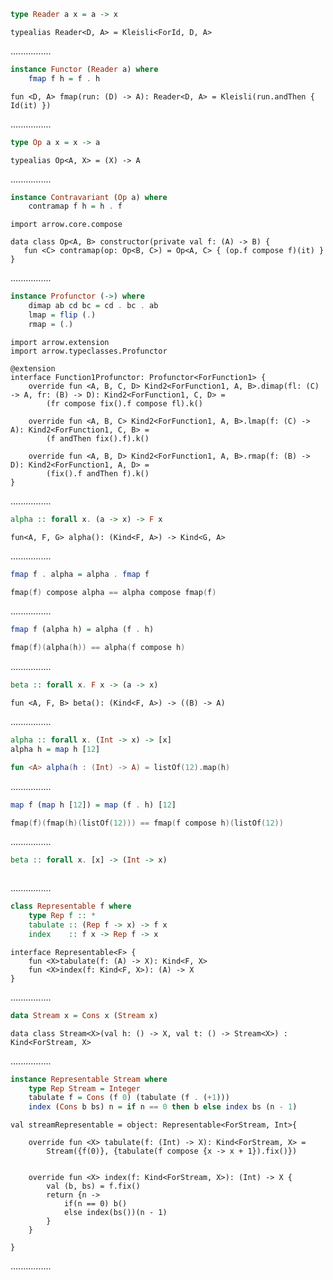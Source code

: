 ```Haskell
type Reader a x = a -> x
```
```kotlin:ank:silent
typealias Reader<D, A> = Kleisli<ForId, D, A>
```
................
```Haskell
instance Functor (Reader a) where
    fmap f h = f . h
```
```kotlin:ank:silent
fun <D, A> fmap(run: (D) -> A): Reader<D, A> = Kleisli(run.andThen { Id(it) })
```
................
```Haskell
type Op a x = x -> a
```
```kotlin:ank:silent
typealias Op<A, X> = (X) -> A
```
................
```Haskell
instance Contravariant (Op a) where
    contramap f h = h . f
```
```kotlin:ank:playground
import arrow.core.compose
 
data class Op<A, B> constructor(private val f: (A) -> B) {
   fun <C> contramap(op: Op<B, C>) = Op<A, C> { (op.f compose f)(it) }
}
```
................
```Haskell
instance Profunctor (->) where
    dimap ab cd bc = cd . bc . ab
    lmap = flip (.)
    rmap = (.)
```
```kotlin:ank:playground
import arrow.extension
import arrow.typeclasses.Profunctor

@extension
interface Function1Profunctor: Profunctor<ForFunction1> {
    override fun <A, B, C, D> Kind2<ForFunction1, A, B>.dimap(fl: (C) -> A, fr: (B) -> D): Kind2<ForFunction1, C, D> =
        (fr compose fix().f compose fl).k()
 
    override fun <A, B, C> Kind2<ForFunction1, A, B>.lmap(f: (C) -> A): Kind2<ForFunction1, C, B> =
        (f andThen fix().f).k()
 
    override fun <A, B, D> Kind2<ForFunction1, A, B>.rmap(f: (B) -> D): Kind2<ForFunction1, A, D> =
        (fix().f andThen f).k()
}
```
................
```Haskell
alpha :: forall x. (a -> x) -> F x
```
```kotlin:kotlin
fun<A, F, G> alpha(): (Kind<F, A>) -> Kind<G, A>
```
................
```Haskell
fmap f . alpha = alpha . fmap f
```
```kotlin
fmap(f) compose alpha == alpha compose fmap(f)
```
................
```Haskell
fmap f (alpha h) = alpha (f . h)
```
```kotlin
fmap(f)(alpha(h)) == alpha(f compose h)
```
................
```Haskell
beta :: forall x. F x -> (a -> x)
```
```kotlin:ank:silent
fun <A, F, B> beta(): (Kind<F, A>) -> ((B) -> A)
```
................
```Haskell
alpha :: forall x. (Int -> x) -> [x]
alpha h = map h [12]
```
```kotlin
fun <A> alpha(h : (Int) -> A) = listOf(12).map(h)
```
................
```Haskell
map f (map h [12]) = map (f . h) [12]
```
```kotlin
fmap(f)(fmap(h)(listOf(12))) == fmap(f compose h)(listOf(12))
```
................
```Haskell
beta :: forall x. [x] -> (Int -> x)
```
```kotlin:ank:silent

```
................
```Haskell
class Representable f where
    type Rep f :: *
    tabulate :: (Rep f -> x) -> f x
    index    :: f x -> Rep f -> x
```
```kotlin:ank:playground
interface Representable<F> {
    fun <X>tabulate(f: (A) -> X): Kind<F, X>
    fun <X>index(f: Kind<F, X>): (A) -> X
}
```
................
```Haskell
data Stream x = Cons x (Stream x)
```
```kotlin:ank:silent
data class Stream<X>(val h: () -> X, val t: () -> Stream<X>) : Kind<ForStream, X>
```
................
```Haskell
instance Representable Stream where
    type Rep Stream = Integer
    tabulate f = Cons (f 0) (tabulate (f . (+1)))
    index (Cons b bs) n = if n == 0 then b else index bs (n - 1)
```
```kotlin:ank:silent
val streamRepresentable = object: Representable<ForStream, Int>{

    override fun <X> tabulate(f: (Int) -> X): Kind<ForStream, X> =
        Stream({f(0)}, {tabulate(f compose {x -> x + 1}).fix()})


    override fun <X> index(f: Kind<ForStream, X>): (Int) -> X {
        val (b, bs) = f.fix()
        return {n ->
            if(n == 0) b()
            else index(bs())(n - 1)
        }
    }

}
```
................
